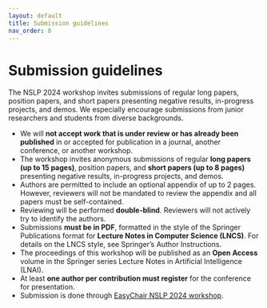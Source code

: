 ```yaml
---
layout: default
title: Submission guidelines
nav_order: 8
---
```


# Submission guidelines

The NSLP 2024 workshop invites submissions of regular long papers, position papers, and short papers presenting negative results, in-progress projects, and demos. We especially encourage submissions from junior researchers and students from diverse backgrounds.

* We will **not accept work that is under review or has already been published** in or accepted for publication in a journal, another conference, or another workshop.
* The workshop invites anonymous submissions of regular **long papers (up to 15 pages)**, position papers, and **short papers (up to 8 pages)** presenting negative results, in-progress projects, and demos. 
* Authors are permitted to include an optional appendix of up to 2 pages. However, reviewers will not be mandated to review the appendix and all papers must be self-contained.
* Reviewing will be performed **double-blind**. Reviewers will not actively try to identify the authors.
* Submissions **must be in PDF**, formatted in the style of the Springer Publications format for **Lecture Notes in Computer Science (LNCS)**. For details on the LNCS style, see Springer’s Author Instructions. 
* The proceedings of this workshop will be published as an **Open Access** volume in the Springer series Lecture Notes in Artificial Intelligence (LNAI).
* At least **one author per contribution must register** for the conference for presentation.
* Submission is done through [EasyChair NSLP 2024 workshop](https://easychair.org/conferences/?conf=nslp2024).
